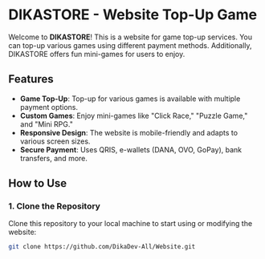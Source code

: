 # DIKASTORE - Website Top-Up Game

Welcome to **DIKASTORE**! This is a website for game top-up services. You can top-up various games using different payment methods. Additionally, DIKASTORE offers fun mini-games for users to enjoy.

## Features
- **Game Top-Up**: Top-up for various games is available with multiple payment options.
- **Custom Games**: Enjoy mini-games like "Click Race," "Puzzle Game," and "Mini RPG."
- **Responsive Design**: The website is mobile-friendly and adapts to various screen sizes.
- **Secure Payment**: Uses QRIS, e-wallets (DANA, OVO, GoPay), bank transfers, and more.

## How to Use

### 1. Clone the Repository
Clone this repository to your local machine to start using or modifying the website:
```bash
git clone https://github.com/DikaDev-All/Website.git
